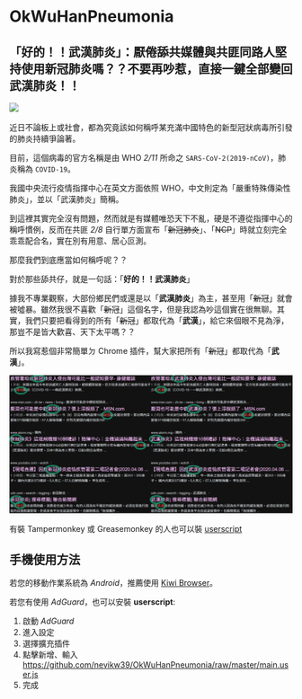 # OkWuHanPneumonia
## 「好的！！武漢肺炎」：厭倦舔共媒體與共匪同路人堅持使用新冠肺炎嗎？？不要再吵惹，直接一鍵全部變回武漢肺炎！！

[![](https://i.imgur.com/ZZlw58t.jpg)](https://chrome.google.com/webstore/detail/cgnmjdccjgfkmpnooddjjcadgklkimkg)

近日不論板上或社會，都為究竟該如何稱呼某充滿中國特色的新型冠狀病毒所引發的肺炎持續爭論著。

目前，這個病毒的官方名稱是由 WHO *2/11* 所命之 `SARS-CoV-2(2019-nCoV)`，肺炎稱為 `COVID-19`。

我國中央流行疫情指揮中心在英文方面依照 WHO，中文則定為「嚴重特殊傳染性肺炎」，並以「武漢肺炎」簡稱。

到這裡其實完全沒有問題，然而就是有媒體唯恐天下不亂，硬是不遵從指揮中心的稱呼慣例，反而在共匪 *2/8* 自行單方面宣布「~~新冠肺炎~~」、「~~NCP~~」時就立刻完全乖乖配合名，實在別有用意、居心叵測。

那麼我們到底應當如何稱呼呢？？

對於那些舔共仔，就是一句話：「__好的！！武漢肺炎__」

據我不專業觀察，大部份鄉民們或還是以「__武漢肺炎__」為主，甚至用「~~新冠~~」就會被噓暴。雖然我很不喜歡「~~新冠~~」這個名字，但是我認為吵這個實在很無聊。其實，我們只要把看得到的所有「~~新冠~~」都取代為「__武漢__」，給它來個眼不見為淨，那豈不是皆大歡喜、天下太平嗎？？

所以我寫惹個非常簡單ㄉ Chrome 插件，幫大家把所有「~~新冠~~」都取代為「__武漢__」。

![](cover.png)

有裝 Tampermonkey 或 Greasemonkey 的人也可以裝 [userscript](https://github.com/nevikw39/OkWuHanPneumonia/raw/master/main.user.js)

## 手機使用方法

若您的移動作業系統為 *Android*，推薦使用 [Kiwi Browser](https://play.google.com/store/apps/details?id=com.kiwibrowser.browser)。

若您有使用 *AdGuard*，也可以安裝 __userscript__:
1. 啟動 *AdGuard*
2. 進入設定
3. 選擇擴充插件
4. 點擊新增、輸入 https://github.com/nevikw39/OkWuHanPneumonia/raw/master/main.user.js
5. 完成